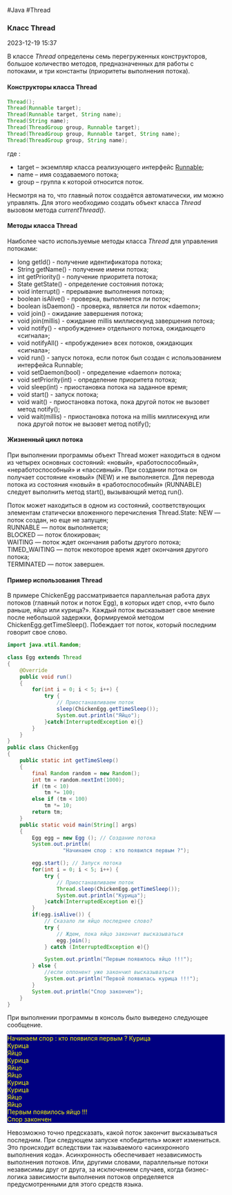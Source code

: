#Java #Thread
### Класс Thread ###

2023-12-19 15:37

В классе _Thread_ определены семь перегруженных конструкторов, большое количество методов, предназначенных для работы с потоками, и три константы (приоритеты выполнения потока).
#### Конструкторы класса Thread ####
```java
Thread();
Thread(Runnable target);
Thread(Runnable target, String name);
Thread(String name);
Thread(ThreadGroup group, Runnable target);
Thread(ThreadGroup group, Runnable target, String name);
Thread(ThreadGroup group, String name);
```
где :
- target – экземпляр класса реализующего интерфейс [Runnable](Runnable);
- name – имя создаваемого потока;
- group – группа к которой относится поток.

Несмотря на то, что главный поток создаётся автоматически, им можно управлять. Для этого необходимо создать объект класса _Thread_ вызовом метода _currentThread()_.
#### Методы класса Thread ####

Наиболее часто используемые методы класса _Thread_ для управления потоками:
- long getId() - получение идентификатора потока;
- String getName() - получение имени потока;
- int getPriority() - получение приоритета потока;
- State getState() - определение состояния потока;
- void interrupt() - прерывание выполнения потока;
- boolean isAlive() - проверка, выполняется ли поток;
- boolean isDaemon() - проверка, является ли поток «daemon»;
- void join() - ожидание завершения потока;
- void join(millis) - ожидание millis миллисекунд завершения потока;
- void notify() - «пробуждение» отдельного потока, ожидающего «сигнала»;
- void notifyAll() - «пробуждение» всех потоков, ожидающих «сигнала»;
- void run() - запуск потока, если поток был создан с использованием интерфейса Runnable;
- void setDaemon(bool) - определение «daemon» потока;
- void setPriority(int) - определение приоритета потока;
- void sleep(int) - приостановка потока на заданное время;
- void start() - запуск потока;
- void wait() - приостановка потока, пока другой поток не вызовет метод notify();
- void wait(millis) - приостановка потока на millis миллисекунд или пока другой поток не вызовет метод notify();

#### Жизненный цикл потока ####

При выполнении программы объект Thread может находиться в одном из четырех основных состояний: «новый», «работоспособный», «неработоспособный» и «пассивный». При создании потока он получает состояние «новый» (NEW) и не выполняется. Для перевода потока из состояния «новый» в «работоспособный» (RUNNABLE) следует выполнить метод start(), вызывающий метод run().

Поток может находиться в одном из состояний, соответствующих элементам статически вложенного перечисления Thread.State:
NEW — поток создан, но еще не запущен;  
RUNNABLE — поток выполняется;  
BLOCKED — поток блокирован;  
WAITING — поток ждет окончания работы другого потока;  
TIMED_WAITING — поток некоторое время ждет окончания другого потока;  
TERMINATED — поток завершен.
#### Пример использования Thread ####

В примере ChickenEgg рассматривается параллельная работа двух потоков (главный поток и поток Egg), в которых идет спор, «что было раньше, яйцо или курица?». Каждый поток высказывает свое мнение после небольшой задержки, формируемой методом ChickenEgg.getTimeSleep(). Побеждает тот поток, который последним говорит свое слово.
```java
import java.util.Random;

class Egg extends Thread
{
    @Override
    public void run()
    {
        for(int i = 0; i < 5; i++) {
            try {
                // Приостанавливаем поток
                sleep(ChickenEgg.getTimeSleep());
                System.out.println("Яйцо");
            }catch(InterruptedException e){}
        }
    }
}
public class ChickenEgg
{
    public static int getTimeSleep()
    {
        final Random random = new Random();
        int tm = random.nextInt(1000);
        if (tm < 10)
            tm *= 100;
        else if (tm < 100)
            tm *= 10;
        return tm;
    }
    public static void main(String[] args)
    {
        Egg egg = new Egg (); // Создание потока
        System.out.println(
                  "Начинаем спор : кто появился первым ?");

        egg.start(); // Запуск потока
        for(int i = 0; i < 5; i++) {
            try {
                // Приостанавливаем поток
                Thread.sleep(ChickenEgg.getTimeSleep());
                System.out.println("Курица");	
            }catch(InterruptedException e){}
        }
        if(egg.isAlive()) {
            // Cказало ли яйцо последнее слово?
            try {
                // Ждем, пока яйцо закончит высказываться
                egg.join();
            } catch (InterruptedException e){}

            System.out.println("Первым появилось яйцо !!!");
        } else {
            //если оппонент уже закончил высказываться
            System.out.println("Первой появилась курица !!!");
        }
        System.out.println("Спор закончен");
    }
}
```
При выполнении программы в консоль было выведено следующее сообщение.
<p style="background-color: navy; color: yellow">Начинаем спор : кто появился первым ?
Курица<br>
Курица<br>
Яйцо<br>
Курица<br>
Яйцо<br>
Яйцо<br>
Курица<br>
Курица<br>
Яйцо<br>
Яйцо<br>
Первым появилось яйцо !!!<br>
Спор закончен</p>

Невозможно точно предсказать, какой поток закончит высказываться последним. При следующем запуске «победитель» может измениться. Это происходит вследствии так называемого «асинхронного выполнения кода». Асинхронность обеспечивает независимость выполнения потоков. Или, другими словами, параллельные потоки независимы друг от друга, за исключением случаев, когда бизнес-логика зависимости выполнения потоков определяется предусмотренными для этого средств языка.

